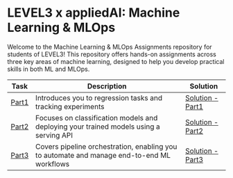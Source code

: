 # LEVEL3 x appliedAI: Machine Learning & MLOps

Welcome to the Machine Learning & MLOps Assignments repository for students of LEVEL3! This repository offers hands-on assignments across three key areas of machine learning, designed to help you develop practical skills in both ML and MLOps.

Task | Description | Solution
--- | --- | ---
[Part1](https://github.com/Tilek12/LVL3-ml_desciption/blob/main/part-1.md) | Introduces you to regression tasks and tracking experiments | [Solution - Part1](https://github.com/Tilek12/LVL3-ml_p1)
[Part2](https://github.com/Tilek12/LVL3-ml_desciption/blob/main/part-2.md) | Focuses on classification models and deploying your trained models using a serving API | [Solution - Part2](https://github.com/Tilek12/LVL3-ml_p2)
[Part3](https://github.com/Tilek12/LVL3-ml_desciption/blob/main/part-3.md) | Covers pipeline orchestration, enabling you to automate and manage end-to-end ML workflows | [Solution - Part3](https://github.com/Tilek12/LVL3-ml_p3)
